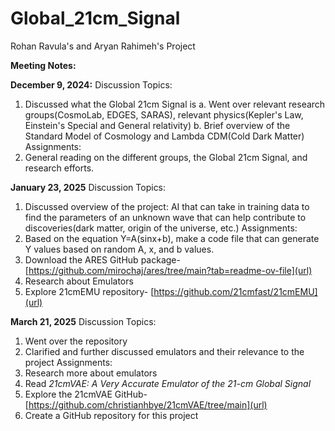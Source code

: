 # Global_21cm_Signal
Rohan Ravula's and Aryan Rahimeh's Project

**Meeting Notes:**

**December 9, 2024:**
Discussion Topics:
  1. Discussed what the Global 21cm Signal is
     a. Went over relevant research groups(CosmoLab, EDGES, SARAS), relevant physics(Kepler's Law, Einstein's Special and General relativity)
     b. Brief overview of the Standard Model of Cosmology and Lambda CDM(Cold Dark Matter)
Assignments:
  1. General reading on the different groups, the Global 21cm Signal, and research efforts.

**January 23, 2025**
Discussion Topics:
  1. Discussed overview of the project: AI that can take in training data to find the parameters of an unknown wave that can help contribute      to discoveries(dark matter, origin of the universe, etc.)
Assignments:
  1. Based on the equation Y=A(sinx+b), make a code file that can generate Y values based on random A, x, and b values.
  2. Download the ARES GitHub package- [https://github.com/mirochaj/ares/tree/main?tab=readme-ov-file](url)
  3. Research about Emulators
  4. Explore 21cmEMU repository- [https://github.com/21cmfast/21cmEMU](url)

**March 21, 2025**
Discussion Topics:
  1. Went over the repository
  2. Clarified and further discussed emulators and their relevance to the project
Assignments:
  1. Research more about emulators
  2. Read *21cmVAE: A Very Accurate Emulator of the 21-cm Global Signal*
  3. Explore the 21cmVAE GitHub- [https://github.com/christianhbye/21cmVAE/tree/main](url)
  4. Create a GitHub repository for this project
